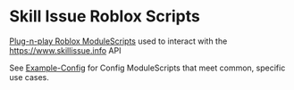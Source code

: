 # Skill Issue Roblox Scripts

[Plug-n-play Roblox ModuleScripts](SkillIssue/) used to interact with the https://www.skillissue.info API

See [Example-Config](Example-Config/) for Config ModuleScripts that meet common, specific use cases.

